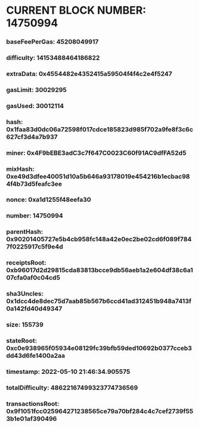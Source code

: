 # CURRENT BLOCK NUMBER: 14750994

### baseFeePerGas: 45208049917
### difficulty: 14153488464186822
### extraData: 0x4554482e4352415a59504f4f4c2e4f5247
### gasLimit: 30029295
### gasUsed: 30012114
### hash: 0x1faa83d0dc06a72598f017cdce185823d985f702a9fe8f3c6c627cf3d4a7b937
### miner: 0x4F9bEBE3adC3c7f647C0023C60f91AC9dfFA52d5
### mixHash: 0xe49d3dfee40051d10a5b646a93178019e454216b1ecbac984f4b73d5feafc3ee
### nonce: 0xa1d1255f48eefa30
### number: 14750994
### parentHash: 0x90201405727e5b4cb958fc148a42e0ec2be02cd6f089f7847f0225917c5f9e4d
### receiptsRoot: 0xb96017d2d29815cda83813bcce9db56aeb1a2e604df38c6a107cfa0af0c04cd5
### sha3Uncles: 0x1dcc4de8dec75d7aab85b567b6ccd41ad312451b948a7413f0a142fd40d49347
### size: 155739
### stateRoot: 0xc0e938965f05934e08129fc39bfb59ded10692b0377cceb3dd43d6fe1400a2aa
### timestamp: 2022-05-10 21:46:34.905575
### totalDifficulty: 48622167499323774736569
### transactionsRoot: 0x9f1051fcc025964271238565ce79a70bf284c4c7cef2739f553b1e01af390496
